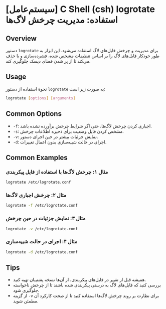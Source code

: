 # [سیستم‌عامل] C Shell (csh) logrotate استفاده: مدیریت چرخش لاگ‌ها

## Overview
دستور `logrotate` برای مدیریت و چرخش فایل‌های لاگ استفاده می‌شود. این ابزار به طور خودکار فایل‌های لاگ را بر اساس تنظیمات مشخص شده، فشرده‌سازی و یا حذف می‌کند تا از پر شدن فضای دیسک جلوگیری کند.

## Usage
نحوۀ استفاده از دستور `logrotate` به صورت زیر است:

```bash
logrotate [options] [arguments]
```

## Common Options
- `-f`: اجباری کردن چرخش لاگ‌ها، حتی اگر شرایط چرخش برآورده نشده باشد.
- `-s`: مشخص کردن فایل وضعیت برای ذخیره اطلاعات چرخش.
- `-v`: نمایش جزئیات بیشتر در حین اجرای دستور.
- `-d`: اجرای در حالت شبیه‌سازی بدون اعمال تغییرات.

## Common Examples
### مثال ۱: چرخش لاگ‌ها با استفاده از فایل پیکربندی
```bash
logrotate /etc/logrotate.conf
```

### مثال ۲: چرخش اجباری لاگ‌ها
```bash
logrotate -f /etc/logrotate.conf
```

### مثال ۳: نمایش جزئیات در حین چرخش
```bash
logrotate -v /etc/logrotate.conf
```

### مثال ۴: اجرای در حالت شبیه‌سازی
```bash
logrotate -d /etc/logrotate.conf
```

## Tips
- همیشه قبل از تغییر در فایل‌های پیکربندی، از آن‌ها نسخه پشتیبان تهیه کنید.
- بررسی کنید که فایل‌های لاگ به درستی پیکربندی شده باشند تا از چرخش ناخواسته جلوگیری شود.
- از گزینه `-v` برای نظارت بر روند چرخش لاگ‌ها استفاده کنید تا از صحت کارکرد آن مطمئن شوید.